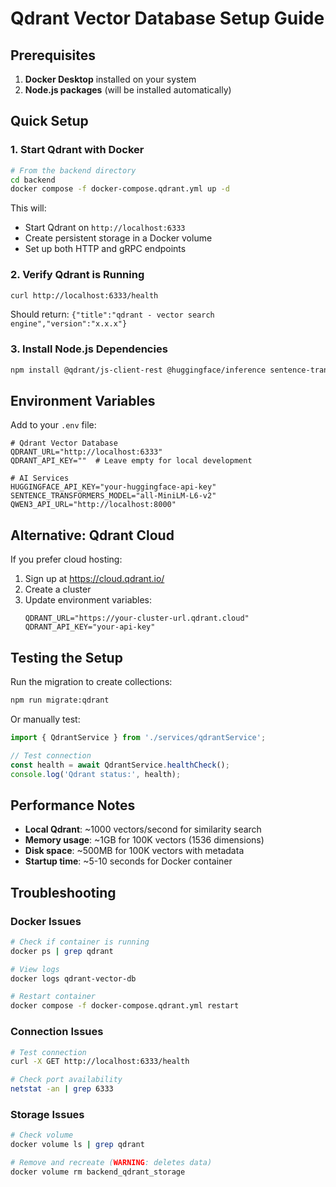 # Qdrant Vector Database Setup Guide

## Prerequisites

1. **Docker Desktop** installed on your system
2. **Node.js packages** (will be installed automatically)

## Quick Setup

### 1. Start Qdrant with Docker

```bash
# From the backend directory
cd backend
docker compose -f docker-compose.qdrant.yml up -d
```

This will:
- Start Qdrant on `http://localhost:6333`
- Create persistent storage in a Docker volume
- Set up both HTTP and gRPC endpoints

### 2. Verify Qdrant is Running

```bash
curl http://localhost:6333/health
```

Should return: `{"title":"qdrant - vector search engine","version":"x.x.x"}`

### 3. Install Node.js Dependencies

```bash
npm install @qdrant/js-client-rest @huggingface/inference sentence-transformers-js
```

## Environment Variables

Add to your `.env` file:

```env
# Qdrant Vector Database
QDRANT_URL="http://localhost:6333"
QDRANT_API_KEY=""  # Leave empty for local development

# AI Services
HUGGINGFACE_API_KEY="your-huggingface-api-key"
SENTENCE_TRANSFORMERS_MODEL="all-MiniLM-L6-v2"
QWEN3_API_URL="http://localhost:8000"
```

## Alternative: Qdrant Cloud

If you prefer cloud hosting:

1. Sign up at https://cloud.qdrant.io/
2. Create a cluster
3. Update environment variables:
   ```env
   QDRANT_URL="https://your-cluster-url.qdrant.cloud"
   QDRANT_API_KEY="your-api-key"
   ```

## Testing the Setup

Run the migration to create collections:

```bash
npm run migrate:qdrant
```

Or manually test:

```typescript
import { QdrantService } from './services/qdrantService';

// Test connection
const health = await QdrantService.healthCheck();
console.log('Qdrant status:', health);
```

## Performance Notes

- **Local Qdrant**: ~1000 vectors/second for similarity search
- **Memory usage**: ~1GB for 100K vectors (1536 dimensions)
- **Disk space**: ~500MB for 100K vectors with metadata
- **Startup time**: ~5-10 seconds for Docker container

## Troubleshooting

### Docker Issues
```bash
# Check if container is running
docker ps | grep qdrant

# View logs
docker logs qdrant-vector-db

# Restart container
docker compose -f docker-compose.qdrant.yml restart
```

### Connection Issues
```bash
# Test connection
curl -X GET http://localhost:6333/health

# Check port availability
netstat -an | grep 6333
```

### Storage Issues
```bash
# Check volume
docker volume ls | grep qdrant

# Remove and recreate (WARNING: deletes data)
docker volume rm backend_qdrant_storage
```